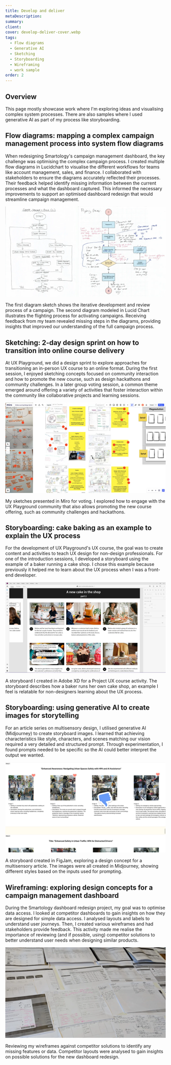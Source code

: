 ```yaml
---
title: Develop and deliver
metaDescription: 
summary: 
client: 
cover: develop-deliver-cover.webp
tags:
  - Flow diagrams
  - Generative AI
  - Sketching
  - Storyboarding
  - Wireframing
  - work sample
order: 2
---
```


## Overview

This page mostly showcase work where I'm exploring ideas and visualising complex system processes. There are also samples where I used generative AI as part of my process like storyboarding.

## Flow diagrams:  mapping a complex campaign management process into system flow diagrams

When redesigning Smartology's campaign management dashboard, the key challenge was optimising the complex campaign process. I created multiple flow diagrams in Lucidchart to visualise the different workflows for teams like account management, sales, and finance. I collaborated with stakeholders to ensure the diagrams accurately reflected their processes. Their feedback helped identify missing information between the current processes and what the dashboard captured. This informed the necessary improvements to support an optimised dashboard redesign that would streamline campaign management.

![Visualising the campaign management process via system flow diagrams](/static/img/work-samples/flow-diagrams-system-feedback.webp) <figcaption>The first diagram sketch shows the iterative development and review process of a campaign. The second diagram modeled in Lucid Chart illustrates the flighting process for activating campaigns. Receiving feedback from my team revealed missing steps in the diagrams, providing insights that improved our understanding of the full campaign process.</figcaption>

## Sketching: 2-day design sprint on how to transition into online course delivery

At UX Playground, we did a design sprint to explore approaches for transitioning an in-person UX course to an online format. During the first session, I enjoyed sketching concepts focused on community interaction and how to promote the new course, such as design hackathons and community challenges. In a later group voting session, a common theme emerged around offering a variety of activities that foster interaction within the community like collaborative projects and learning sessions.

![Sketches on how to grow and engage the UX Playground community](/static/img/work-samples/ideation-sketches-design-sprint.webp) <figcaption>My sketches presented in Miro for voting. I explored how to engage with the UX Playground community that also allows promoting the new course offering, such as community challenges and hackathons.</figcaption>

## Storyboarding: cake baking as an example to explain the UX process

For the development of UX Playground's UX course, the goal was to create content and activities to teach UX design for non-design professionals. For one of the introduction sessions, I developed a storyboard using the example of a baker running a cake shop. I chose this example because previously it helped me to learn about the UX process when I was a front-end developer.

![Storyboard for a course activity](/static/img/work-samples/storyboard-course-activity.webp) <figcaption>A storyboard I created in Adobe XD for a Project UX course activity. The storyboard describes how a baker runs her own cake shop, an example I feel is relatable for non-designers learning about the UX process.</figcaption>

## Storyboarding: using generative AI to create images for storytelling

For an article series on multisensory design, I utilised generative AI (Midjourney) to create storyboard images. I learned that achieving characteristics like style, characters, and scenes matching our vision required a very detailed and structured prompt. Through experimentation, I found prompts needed to be specific so the AI could better interpret the output we wanted.

![Using generative AI to create images for storyboarding](/static/img/work-samples/ai-storyboard-multisensory-article.webp) <figcaption>A storyboard created in FigJam, exploring a design concept for a multisensory article. The images were all created in Midjourney, showing different styles based on the inputs used for prompting.</figcaption>

## Wireframing: exploring design concepts for a campaign management dashboard

During the Smartology dashboard redesign project, my goal was to optimise data access. I looked at competitor dashboards to gain insights on how they are designed for simple data access. I analysed layouts and labels to understand user journeys. Then, I created various wireframes and had stakeholders provide feedback. This activity made me realise the importance of reviewing (and if possible, using) competitor solutions to better understand user needs when designing similar products.

![Exploration of different ideas via wireframing by analysing competitor dashboards](/static/img/work-samples/dashboard-wireframes.webp) <figcaption>Reviewing my wireframes against competitor solutions to identify any missing features or data. Competitor layouts were analysed to gain insights on possible solutions for the new dashboard redesign.</figcaption>

